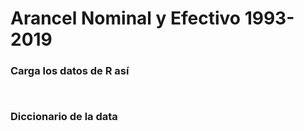 # Arancel Nominal y Efectivo 1993-2019									




### Carga los datos de R así

```{r}


```

### Diccionario de la data


